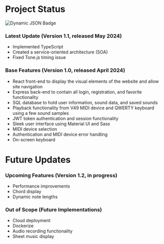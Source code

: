 # Project Status

![Dynamic JSON Badge](https://img.shields.io/badge/dynamic/json?url=https%3A%2F%2Fraw.githubusercontent.com%2Fastridleighton%2FMIDI-Keys%2Fmain%2Ffront-end%2Fpackage.json&query=%24.version&label=version)

### Latest Update (Version 1.1, released May 2024)
- Implemented TypeScript
- Created a service-oriented architecture (SOA)
- Fixed Tone.js timing issue

### Base Features (Version 1.0, released April 2024)
- React front-end to display the visual elements of the website and allow site navigation
- Express back-end to contain all login, registration, and favorite functionality
- SQL database to hold user information, sound data, and saved sounds
- Playback functionality from V49 MIDI device and QWERTY keyboard using a few sound samples
- JWT token authentication and session functionality
- Sleek user interface using Material UI and Sass
- MIDI device selection
- Authentication and MIDI device error handling
- On-screen keyboard

# Future Updates

### Upcoming Features (Version 1.2, in progress)
- Performance improvements
- Chord display
- Dynamic note lengths

### Out of Scope (Future Implementations)
- Cloud deployment
- Dockerize
- Audio recording functionality
- Sheet music display
